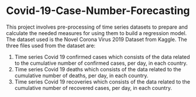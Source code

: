 # Covid-19-Case-Number-Forecasting
This project involves pre-processing of time series datasets to prepare and calculate the needed measures for using them to build a regression model.
The dataset used is the Novel Corona Virus 2019 Dataset from Kaggle. The three files used from the dataset are:
1. Time series Covid 19 confirmed cases which consists of the data related to the cumulative number of confirmed cases, per day, in each country.
2. Time series Covid 19 deaths which consists of the data related to the cumulative number of deaths, per day, in each country.
3. Time series Covid 19 recoveries which consists of the data related to the cumulative number of recovered cases, per day, in each country.
